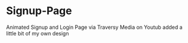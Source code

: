 # Signup-Page
Animated Signup and Login Page via Traversy Media on Youtub added a little bit of my own design 
